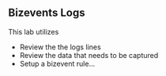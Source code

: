 ## Bizevents Logs

This lab utilizes 

* Review the the logs lines
* Review the data that needs to be captured
* Setup a bizevent rule...


